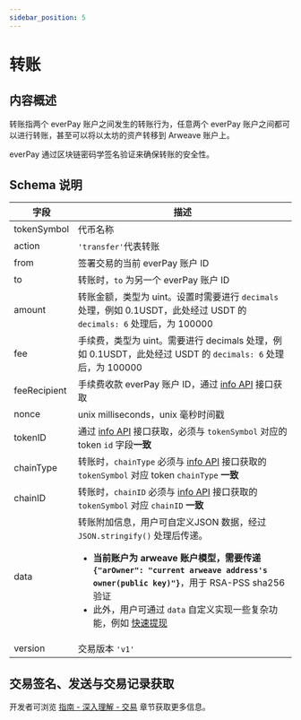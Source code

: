 ```yaml
---
sidebar_position: 5
---
```


# 转账

## 内容概述

转账指两个 everPay 账户之间发生的转账行为，任意两个 everPay 账户之间都可以进行转账，甚至可以将以太坊的资产转移到 Arweave 账户上。

everPay 通过区块链密码学签名验证来确保转账的安全性。

## Schema 说明

|字段|描述|
|---|---|
|tokenSymbol|代币名称|
|action|`'transfer'`代表转账|
|from|签署交易的当前 everPay 账户 ID|
|to|转账时，`to` 为另一个 everPay 账户 ID|
|amount|转账金额，类型为 uint。设置时需要进行 `decimals` 处理，例如 0.1USDT，此处经过 USDT 的 `decimals: 6` 处理后，为 100000|
|fee| 手续费，类型为 uint。需要进行 decimals 处理，例如 0.1USDT，此处经过 USDT 的 `decimals: 6` 处理后，为 100000 |
|feeRecipient|手续费收款 everPay 账户 ID，通过 [info API](../sdk/server-api/basic-api/info) 接口获取|
|nonce|unix milliseconds，unix 毫秒时间戳|
|tokenID|通过 [info API](../../sdk/server-api/basic-api/info) 接口获取，必须与 `tokenSymbol` 对应的 token `id` 字段**一致**|
|chainType|转账时，`chainType` 必须与 [info API](../../sdk/server-api/basic-api/info) 接口获取的 `tokenSymbol` 对应 token `chainType` **一致**|
|chainID|转账时，`chainID` 必须与 [info API](../../sdk/server-api/basic-api/info) 接口获取的 `tokenSymbol` 对应 `chainID` **一致**|
|data|转账附加信息，用户可自定义JSON 数据，经过 `JSON.stringify()` 处理后传递。<ul><li>**当前账户为 arweave 账户模型，需要传递`{"arOwner": "current arweave address's owner(public key)"}`**，用于 RSA-PSS sha256 验证</li><li>此外，用户可通过 `data` 自定义实现一些复杂功能，例如 [快速提现](./withdraw#快速提现-data-字段说明)</li></ul>|
|version|交易版本 `'v1'`|

## 交易签名、发送与交易记录获取
开发者可浏览 [指南 - 深入理解 - 交易](./everpay-tx#messagedata) 章节获取更多信息。